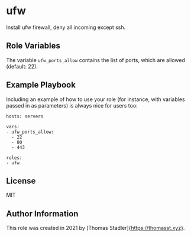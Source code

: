 ufw
=========

Install ufw firewall, deny all incoming except ssh.

<!-- Requirements
------------

Any pre-requisites that may not be covered by Ansible itself or the role should be mentioned here. For instance, if the role uses the EC2 module, it may be a good idea to mention in this section that the boto package is required. -->

Role Variables
--------------

The variable `ufw_ports_allow` contains the list of ports, which are allowed (default: 22).

<!-- Dependencies
------------

A list of other roles hosted on Galaxy should go here, plus any details in regards to parameters that may need to be set for other roles, or variables that are used from other roles. -->

Example Playbook
----------------

Including an example of how to use your role (for instance, with variables passed in as parameters) is always nice for users too:

    hosts: servers

    vars:
    - ufw_ports_allow:
      - 22
      - 80
      - 443

    roles:
    - ufw

License
-------

MIT

Author Information
------------------

This role was created in 2021 by [Thomas Stadler]{https://thomasst.xyz}.
